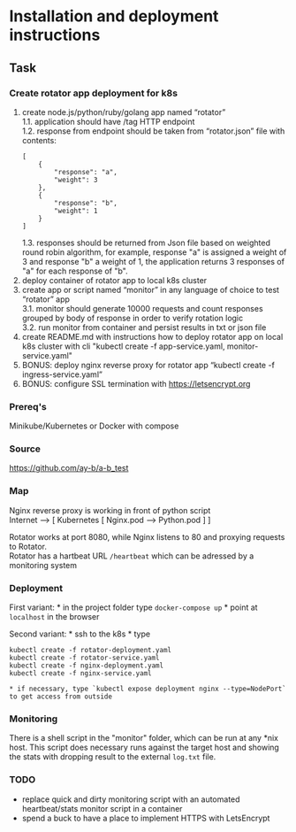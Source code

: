 # Installation and deployment instructions

## Task
### Create rotator app deployment for k8s 
1. create node.js/python/ruby/golang app named “rotator”  
    1.1. application should have /tag HTTP endpoint  
    1.2. response from endpoint should be taken from “rotator.json” file with contents:  
    ```
    [
        {
            "response": "a",
            "weight": 3
        },
        {
            "response": "b",
            "weight": 1
        }
    ]
    ```
    1.3. responses should be returned from Json file based on weighted round robin
    algorithm, for example, response "a" is assigned a weight of 3 and response "b" a
    weight of 1, the application returns 3 responses of "a" for each response of "b".  
2. deploy container of rotator app to local k8s cluster  
3. create app or script named “monitor” in any language of choice to test “rotator” app  
    3.1. monitor should generate 10000 requests and count responses grouped by body
    of response in order to verify rotation logic  
    3.2. run monitor from container and persist results in txt or json file  
4. create README.md with instructions how to deploy rotator app on local k8s cluster with cli
"kubectl create -f app-service.yaml, monitor-service.yaml"  
5. BONUS: deploy nginx reverse proxy for rotator app “kubectl create -f
ingress-service.yaml”  
6. BONUS: configure SSL termination with https://letsencrypt.org  

### Prereq's
Minikube/Kubernetes or Docker with compose

### Source
https://github.com/ay-b/a-b_test

### Map
Nginx reverse proxy is working in front of python script  
Internet --> [ Kubernetes [ Nginx.pod --> Python.pod ] ]  

Rotator works at port 8080, while Nginx listens to 80 and proxying requests to Rotator.  
Rotator has a hartbeat URL `/heartbeat` which can be adressed by a monitoring system

### Deployment
First variant:
    * in the project folder type `docker-compose up`
    * point at `localhost` in the browser 

Second variant:
    * ssh to the k8s 
    * type
```
kubectl create -f rotator-deployment.yaml  
kubectl create -f rotator-service.yaml  
kubectl create -f nginx-deployment.yaml  
kubectl create -f nginx-service.yaml  
```
    * if necessary, type `kubectl expose deployment nginx --type=NodePort` to get access from outside

### Monitoring
There is a shell script in the "monitor" folder, which can be run at any *nix host. This script does necessary runs against the target host and showing the stats with dropping result to the external `log.txt` file.  

### TODO 
- replace quick and dirty monitoring script with an automated heartbeat/stats monitor script in a container  
- spend a buck to have a place to implement HTTPS with LetsEncrypt


